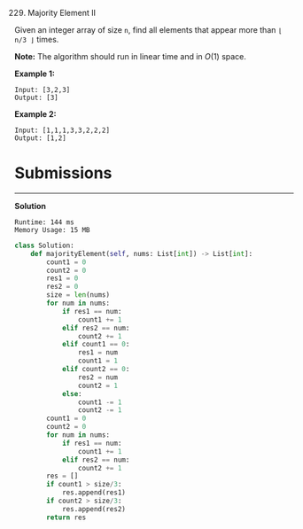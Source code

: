 229. Majority Element II

Given an integer array of size `n`, find all elements that appear more than `⌊ n/3 ⌋` times.

**Note:** The algorithm should run in linear time and in $O(1)$ space.

**Example 1:**
```
Input: [3,2,3]
Output: [3]
```
**Example 2:**
```
Input: [1,1,1,3,3,2,2,2]
Output: [1,2]
```

# Submissions
---
**Solution**
```
Runtime: 144 ms
Memory Usage: 15 MB
```
```python
class Solution:
    def majorityElement(self, nums: List[int]) -> List[int]:
        count1 = 0
        count2 = 0
        res1 = 0
        res2 = 0
        size = len(nums)
        for num in nums:
            if res1 == num:
                count1 += 1
            elif res2 == num:
                count2 += 1
            elif count1 == 0:
                res1 = num
                count1 = 1
            elif count2 == 0:
                res2 = num
                count2 = 1
            else:
                count1 -= 1
                count2 -= 1
        count1 = 0
        count2 = 0
        for num in nums:
            if res1 == num:
                count1 += 1
            elif res2 == num:
                count2 += 1
        res = []
        if count1 > size/3:
            res.append(res1)
        if count2 > size/3:
            res.append(res2)
        return res
```

